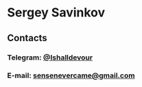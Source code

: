 # Sergey Savinkov

## Contacts

### Telegram: [@Ishalldevour](https://t.me/Ishalldevour)

### E-mail: <sensenevercame@gmail.com>
